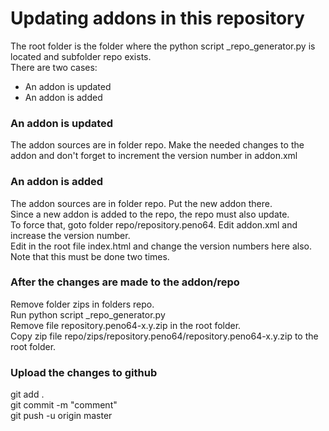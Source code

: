 # Updating addons in this repository

The root folder is the folder where the python script _repo_generator.py is located and subfolder repo exists. \
There are two cases:
- An addon is updated
- An addon is added

### An addon is updated

The addon sources are in folder repo. Make the needed changes to the addon and don't forget to increment the version number in addon.xml

### An addon is added

The addon sources are in folder repo. Put the new addon there. \
Since a new addon is added to the repo, the repo must also update. \
To force that, goto folder repo/repository.peno64. Edit addon.xml and increase the version number. \
Edit in the root file index.html and change the version numbers here also. Note that this must be done two times.

### After the changes are made to the addon/repo

Remove folder zips in folders repo. \
Run python script _repo_generator.py \
Remove file repository.peno64-x.y.zip in the root folder. \
Copy zip file repo/zips/repository.peno64/repository.peno64-x.y.zip to the root folder.

### Upload the changes to github
git add . \
git commit -m "comment" \
git push -u origin master
